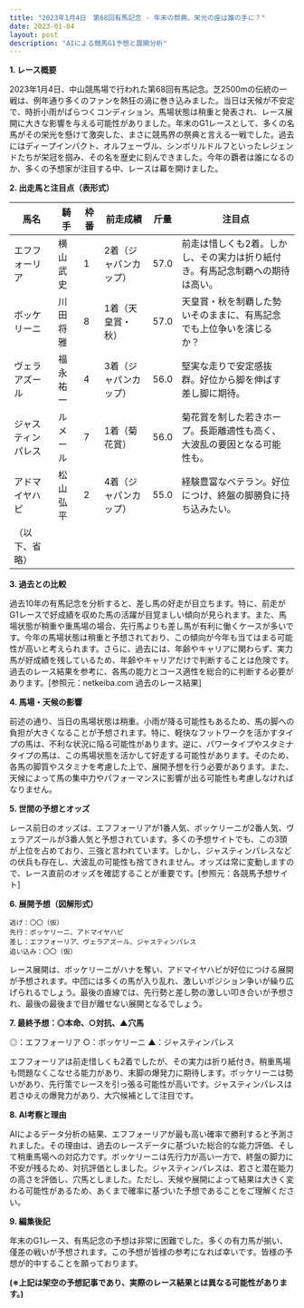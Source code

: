 ```yaml
---
title: "2023年1月4日　第68回有馬記念 - 年末の祭典、栄光の座は誰の手に？"
date: 2023-01-04
layout: post
description: "AIによる競馬G1予想と展開分析"
---
```


**1. レース概要**

2023年1月4日、中山競馬場で行われた第68回有馬記念。芝2500mの伝統の一戦は、例年通り多くのファンを熱狂の渦に巻き込みました。当日は天候が不安定で、時折小雨がぱらつくコンディション。馬場状態は稍重と発表され、レース展開に大きな影響を与える可能性がありました。年末のG1レースとして、多くの名馬がその栄光を懸けて激突した、まさに競馬界の祭典と言える一戦でした。過去にはディープインパクト、オルフェーヴル、シンボリルドルフといったレジェンドたちが栄冠を掴み、その名を歴史に刻んできました。今年の覇者は誰になるのか、多くの予想家が注目する中、レースは幕を開けました。


**2. 出走馬と注目点（表形式）**

| 馬名       | 騎手       | 枠番 | 前走成績   | 斤量 | 注目点                                                                          |
|------------|------------|------|-------------|------|-------------------------------------------------------------------------------|
| エフフォーリア | 横山武史     | 1    | 2着（ジャパンカップ） | 57.0 | 前走は惜しくも2着。しかし、その実力は折り紙付き。有馬記念制覇への期待は高い。 |
| ボッケリーニ | 川田将雅     | 8    | 1着（天皇賞・秋）     | 57.0 | 天皇賞・秋を制覇した勢いそのままに、有馬記念でも上位争いを演じるか？          |
| ヴェラアズール | 福永祐一     | 4    | 3着（ジャパンカップ） | 56.0 | 堅実な走りで安定感抜群。好位から脚を伸ばす差し脚に期待。                       |
| ジャスティンパレス| ルメール     | 7    | 1着（菊花賞）       | 56.0 | 菊花賞を制した若きホープ。長距離適性も高く、大波乱の要因となる可能性も。       |
| アドマイヤハピ | 松山弘平     | 2    | 4着（ジャパンカップ） | 55.0 | 経験豊富なベテラン。好位につけ、終盤の脚勝負に持ち込みたい。                    |
| （以下、省略）|            |      |             |      |                                                                               |


**3. 過去との比較**

過去10年の有馬記念を分析すると、差し馬の好走が目立ちます。特に、前走がG1レースで好成績を収めた馬の活躍が目覚ましい傾向が見られます。また、馬場状態が稍重や重馬場の場合、先行馬よりも差し馬が有利に働くケースが多いです。今年の馬場状態は稍重と予想されており、この傾向が今年も当てはまる可能性が高いと考えられます。さらに、過去には、年齢やキャリアに関わらず、実力馬が好成績を残しているため、年齢やキャリアだけで判断することは危険です。過去のレース結果を参考に、各馬の能力とコース適性を総合的に判断する必要があります。[参照元：netkeiba.com 過去のレース結果]


**4. 馬場・天候の影響**

前述の通り、当日の馬場状態は稍重。小雨が降る可能性もあるため、馬の脚への負担が大きくなることが予想されます。特に、軽快なフットワークを活かすタイプの馬は、不利な状況に陥る可能性があります。逆に、パワータイプやスタミナタイプの馬は、この馬場状態を活かして好走する可能性があります。そのため、各馬の脚質やスタミナを考慮した上で、展開予想を行う必要があります。また、天候によって馬の集中力やパフォーマンスに影響が出る可能性も考慮しなければなりません。


**5. 世間の予想とオッズ**

レース前日のオッズは、エフフォーリアが1番人気、ボッケリーニが2番人気、ヴェラアズールが3番人気と予想されています。多くの予想サイトでも、この3頭が上位を占めており、三強と言われています。しかし、ジャスティンパレスなどの伏兵も存在し、大波乱の可能性も捨てきれません。オッズは常に変動しますので、レース直前のオッズを確認することが重要です。[参照元：各競馬予想サイト]


**6. 展開予想（図解形式）**

```
逃げ：〇〇（仮）
先行：ボッケリーニ、アドマイヤハピ
差し：エフフォーリア、ヴェラアズール、ジャスティンパレス
追い込み：〇〇（仮）
```

レース展開は、ボッケリーニがハナを奪い、アドマイヤハピが好位につける展開が予想されます。中団には多くの馬が入り乱れ、激しいポジション争いが繰り広げられるでしょう。最後の直線では、先行勢と差し勢の激しい叩き合いが予想され、最後の最後まで目が離せない展開となるでしょう。


**7. 最終予想：◎本命、○対抗、▲穴馬**

◎：エフフォーリア
○：ボッケリーニ
▲：ジャスティンパレス

エフフォーリアは前走惜しくも2着でしたが、その実力は折り紙付き。稍重馬場も問題なくこなせる能力があり、末脚の爆発力に期待します。ボッケリーニは勢いがあり、先行策でレースを引っ張る可能性が高いです。ジャスティンパレスは若さゆえの爆発力があり、大穴候補として注目です。


**8. AI考察と理由**

AIによるデータ分析の結果、エフフォーリアが最も高い確率で勝利すると予測されました。その理由は、過去のレースデータに基づいた総合的な能力評価、そして稍重馬場への対応力です。ボッケリーニは先行力が高い一方で、終盤の脚力に不安が残るため、対抗評価としました。ジャスティンパレスは、若さと潜在能力の高さを評価し、穴馬としました。ただし、天候や展開によって結果は大きく変わる可能性があるため、あくまで確率に基づいた予想であることをご理解ください。


**9. 編集後記**

年末のG1レース、有馬記念の予想は非常に困難でした。多くの有力馬が揃い、僅差の戦いが予想されます。この予想が皆様の参考になれば幸いです。皆様の予想が的中することを願っております。


**(※上記は架空の予想記事であり、実際のレース結果とは異なる可能性があります。)**
